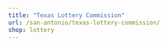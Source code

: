 ```yaml
---
title: "Texas Lottery Commission"
url: /san-antonio/texas-lottery-commission/
shop: lottery
---
```

